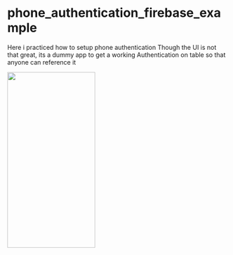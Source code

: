 # phone_authentication_firebase_example
Here i practiced how to setup phone authentication 
Though the UI is not that great, its a dummy app to get a working Authentication on table so that anyone can reference it

<image src ="images/1.png" width="200" height="400">

